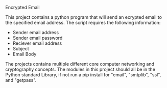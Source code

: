 Encrypted Email

This project contains a python program that will send an ecrypted email to the specified email address.
The script requires the following information:
 - Sender email address
 - Sender email password
 - Reciever email address
 - Subject
 - Email Body


The projects contains multiple different core computer networking and cryptography concepts. 
The modules in this project should all be in the Python standard Library, if not run a pip install for "email", "smtplib", "ssl", and "getpass". 
